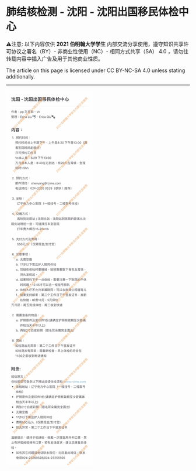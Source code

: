 # 肺结核检测 - 沈阳 - 沈阳出国移民体检中心

⚠️注意: 
以下内容仅供 **2021 伯明翰大学学生** 内部交流分享使用，遵守知识共享许可协议之署名（BY）- 非商业性使用（NC）- 相同方式共享（SA） 4.0 ，请勿往转载内容中插入广告及用于其他商业性质。

The article on this page is licensed under CC BY-NC-SA 4.0 unless stating additionally.

---

![Shenyang-IME-Centre](./Shenyang-IME-Centre.jpg)